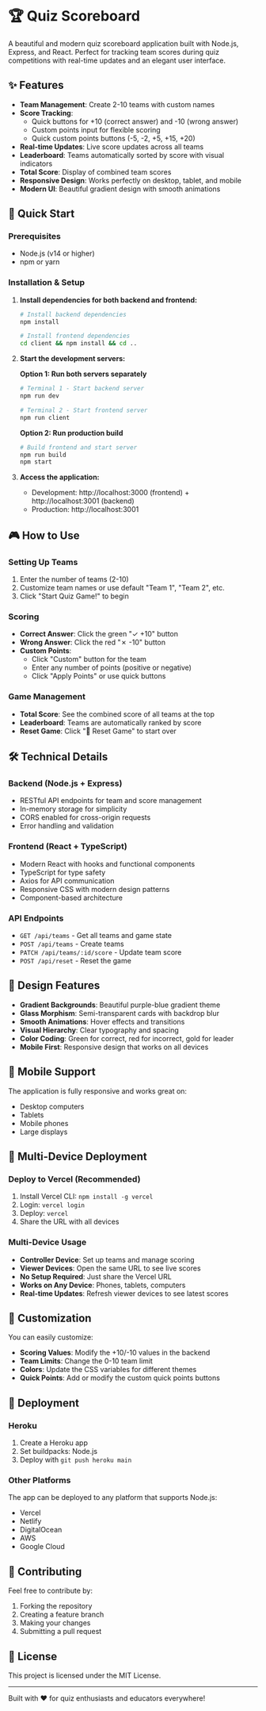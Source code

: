 # 🏆 Quiz Scoreboard

A beautiful and modern quiz scoreboard application built with Node.js, Express, and React. Perfect for tracking team scores during quiz competitions with real-time updates and an elegant user interface.

## ✨ Features

- **Team Management**: Create 2-10 teams with custom names
- **Score Tracking**:
  - Quick buttons for +10 (correct answer) and -10 (wrong answer)
  - Custom points input for flexible scoring
  - Quick custom points buttons (-5, -2, +5, +15, +20)
- **Real-time Updates**: Live score updates across all teams
- **Leaderboard**: Teams automatically sorted by score with visual indicators
- **Total Score**: Display of combined team scores
- **Responsive Design**: Works perfectly on desktop, tablet, and mobile
- **Modern UI**: Beautiful gradient design with smooth animations

## 🚀 Quick Start

### Prerequisites

- Node.js (v14 or higher)
- npm or yarn

### Installation & Setup

1. **Install dependencies for both backend and frontend:**

   ```bash
   # Install backend dependencies
   npm install

   # Install frontend dependencies
   cd client && npm install && cd ..
   ```

2. **Start the development servers:**

   **Option 1: Run both servers separately**

   ```bash
   # Terminal 1 - Start backend server
   npm run dev

   # Terminal 2 - Start frontend server
   npm run client
   ```

   **Option 2: Run production build**

   ```bash
   # Build frontend and start server
   npm run build
   npm start
   ```

3. **Access the application:**
   - Development: http://localhost:3000 (frontend) + http://localhost:3001 (backend)
   - Production: http://localhost:3001

## 🎮 How to Use

### Setting Up Teams

1. Enter the number of teams (2-10)
2. Customize team names or use default "Team 1", "Team 2", etc.
3. Click "Start Quiz Game!" to begin

### Scoring

- **Correct Answer**: Click the green "✓ +10" button
- **Wrong Answer**: Click the red "✗ -10" button
- **Custom Points**:
  - Click "Custom" button for the team
  - Enter any number of points (positive or negative)
  - Click "Apply Points" or use quick buttons

### Game Management

- **Total Score**: See the combined score of all teams at the top
- **Leaderboard**: Teams are automatically ranked by score
- **Reset Game**: Click "🔄 Reset Game" to start over

## 🛠️ Technical Details

### Backend (Node.js + Express)

- RESTful API endpoints for team and score management
- In-memory storage for simplicity
- CORS enabled for cross-origin requests
- Error handling and validation

### Frontend (React + TypeScript)

- Modern React with hooks and functional components
- TypeScript for type safety
- Axios for API communication
- Responsive CSS with modern design patterns
- Component-based architecture

### API Endpoints

- `GET /api/teams` - Get all teams and game state
- `POST /api/teams` - Create teams
- `PATCH /api/teams/:id/score` - Update team score
- `POST /api/reset` - Reset the game

## 🎨 Design Features

- **Gradient Backgrounds**: Beautiful purple-blue gradient theme
- **Glass Morphism**: Semi-transparent cards with backdrop blur
- **Smooth Animations**: Hover effects and transitions
- **Visual Hierarchy**: Clear typography and spacing
- **Color Coding**: Green for correct, red for incorrect, gold for leader
- **Mobile First**: Responsive design that works on all devices

## 📱 Mobile Support

The application is fully responsive and works great on:

- Desktop computers
- Tablets
- Mobile phones
- Large displays

## 🚀 Multi-Device Deployment

### Deploy to Vercel (Recommended)

1. Install Vercel CLI: `npm install -g vercel`
2. Login: `vercel login`
3. Deploy: `vercel`
4. Share the URL with all devices

### Multi-Device Usage

- **Controller Device**: Set up teams and manage scoring
- **Viewer Devices**: Open the same URL to see live scores
- **No Setup Required**: Just share the Vercel URL
- **Works on Any Device**: Phones, tablets, computers
- **Real-time Updates**: Refresh viewer devices to see latest scores

## 🔧 Customization

You can easily customize:

- **Scoring Values**: Modify the +10/-10 values in the backend
- **Team Limits**: Change the 0-10 team limit
- **Colors**: Update the CSS variables for different themes
- **Quick Points**: Add or modify the custom quick points buttons

## 🚀 Deployment

### Heroku

1. Create a Heroku app
2. Set buildpacks: Node.js
3. Deploy with `git push heroku main`

### Other Platforms

The app can be deployed to any platform that supports Node.js:

- Vercel
- Netlify
- DigitalOcean
- AWS
- Google Cloud

## 🤝 Contributing

Feel free to contribute by:

1. Forking the repository
2. Creating a feature branch
3. Making your changes
4. Submitting a pull request

## 📄 License

This project is licensed under the MIT License.

---

Built with ❤️ for quiz enthusiasts and educators everywhere!
